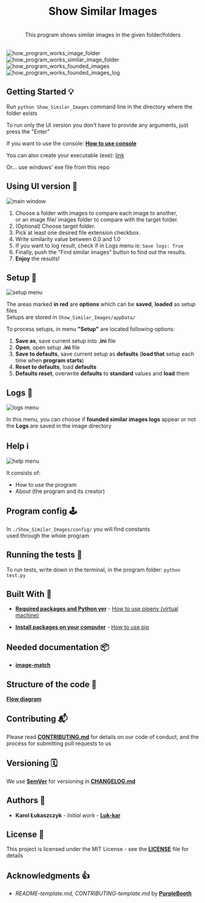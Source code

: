 <h1 align="center">Show Similar Images</h1>

<div align="center">
</br>This program shows similar images in the given folder/folders
</br>
</br>
</div>

![how_program_works_image_folder](docs/images/how_it_works_001.png)
![how_program_works_similar_image_folder](docs/images/how_it_works_002.png)
![how_program_works_founded_images](docs/images/how_it_works_003.png)
![how_program_works_founded_images_log](docs/images/how_it_works_004.png)

## Getting Started 💡

Run `python Show_Similar_Images` command line in the directory where the folder exists

To run only the UI version you don't have to provide any arguments, just press the "Enter"

If you want to use the console: [**How to use console**](docs/How_to_use_console.md)

You can also create your executable (exe): [link](https://www.youtube.com/watch?v=UZX5kH72Yx4)

Or... use windows' exe file from this repo

## Using UI version 👀

![main window](docs/images/How_to_use.png)

1. Choose a folder with images to compare each image to another,</br>
   or an image file/ images folder to compare with the target folder.
2. (Optional) Choose target folder.
3. Pick at least one desired file extension checkbox.
4. Write similarity value between 0.0 and 1.0
5. If you want to log result, check if in Logs menu is: `Save logs: True`
6. Finally, push the "Find similar images" button to find out the results.
7. **Enjoy** the results!

## Setup 💾

![setup menu](docs/images/Setup.png)

The areas marked **in red** are **options** which can be **saved**, **loaded** as setup files  
Setups are stored in `Show_Similar_Images/appData/`

To process setups, in menu **"Setup"** are located following options:

1. **Save as**, save current setup into **.ini** file
2. **Open**, open setup **.ini** file
3. **Save to defaults**, save current setup as **defaults** (**load that** setup each time when **program starts**)
4. **Reset to defaults**, load **defaults**
5. **Defaults reset**, overwrite **defaults** to **standard** values and **load** them

## Logs 📜

![logs menu](docs/images/Logs.png)

In this menu, you can choose if **founded similar images logs** appear or not  
the **Logs** are saved in the image directory

## Help ℹ️

![help menu](docs/images/Help.png)

It consists of:

- How to use the program
- About (the program and its creator)

## Program config 🕹️

In `./Show_Similar_Images/config/` you will find constants  
used through the whole program

## Running the tests 🧪

To run tests, write down in the terminal, in the program folder:
`python test.py`

## Built With 🧰

- [**Required packages and Python ver**](Pipfile) - [How to use pipenv (virtual machine)](https://pipenv-fork.readthedocs.io/en/latest/basics.html)

- [**Install packages on your computer**](requirements.txt) - [How to use pip](https://pip.pypa.io/en/latest/user_guide/#requirements-files)

## Needed documentation 📦

- [**image-match**](https://image-match.readthedocs.io/en/latest/index.html)

## Structure of the code 🧭

[**Flow diagram**](docs/images/simpified_model_of_program.png)

## Contributing 📬

Please read [**CONTRIBUTING.md**](docs/CONTRIBUTING.md) for details on our code of conduct, and the process for submitting pull requests to us

## Versioning 🗓️

We use [**SemVer**](http://semver.org/) for versioning in [**CHANGELOG.md**](docs/CHANGELOG.md)

## Authors 🎈

- **Karol Łukaszczyk** - _Initial work_ - [**Luk-kar**](https://github.com/Luk-kar)

## License 📜

This project is licensed under the MIT License - see the [**LICENSE**](docs/LICENSE) file for details

## Acknowledgments 👍

- _README-template.md, CONTRIBUTING-template.md_ by [**PurpleBooth**](https://gist.github.com/PurpleBooth)
